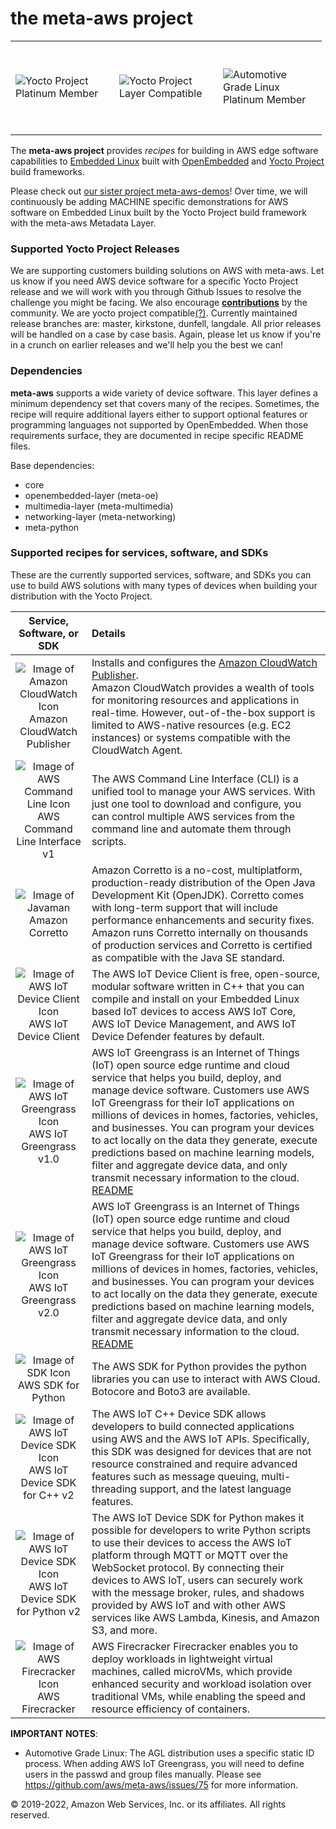 # the meta-aws project
<table border="0" rules="none">
<tr border="0">
<td width="150" height="150"><img alt="Yocto Project Platinum Member"
src="images/lf_yp_plat.png"></td>
<td width="150" height="150"><img alt="Yocto Project Layer Compatible"
src="images/LF_17_02_Yocto-Badge-Update_Compatible_Final_Blank.png"></td>
<td width="150" height="150"><img alt="Automotive Grade Linux Platinum Member"
src="images/agl-member-plat.png"></td>
</tr>
</table>

The **meta-aws project** provides *recipes* for building in AWS edge software capabilities to [Embedded Linux](https://elinux.org) built with [OpenEmbedded](https://www.openembedded.org) and [Yocto Project](https://www.yoctoproject.org/) build frameworks.

Please check out [our sister project meta-aws-demos](https://github.com/aws-samples/meta-aws-demos)!  Over time, we will continuously be adding MACHINE specific demonstrations for AWS software on Embedded Linux built by the Yocto Project build framework with the meta-aws Metadata Layer.

### Supported Yocto Project Releases

We are supporting customers building solutions on AWS with meta-aws. Let us know if you need AWS device software for a specific Yocto Project release and we will work with you through Github Issues to resolve the challenge you might be facing.  We also encourage [**contributions**](CONTRIBUTING.md) by the community.
We are yocto project compatible<a href="https://www.yoctoproject.org/software-overview/layers/?searchTerm=meta-aws" target="none" title="What is this?">(?)</a>.
Currently maintained release branches are: master, kirkstone, dunfell, langdale. All prior releases will be handled on a case by case basis. Again, please let us know if you're in a crunch on earlier releases and we'll help you the best we can!

### Dependencies

**meta-aws** supports a wide variety of device software.  This layer defines a minimum dependency set that covers many of the recipes.  Sometimes, the recipe will require additional layers either to support optional features or programming languages not supported by OpenEmbedded. When those requirements surface, they are documented in recipe specific README files.

Base dependencies:

* core
* openembedded-layer (meta-oe)
* multimedia-layer (meta-multimedia)
* networking-layer (meta-networking)
* meta-python

### Supported recipes for services, software, and SDKs

These are the currently supported services, software, and SDKs you can use to build AWS solutions with many types of devices when building your distribution with the Yocto Project.


|Service, Software, or SDK |Details |
|:------------------------:|:-------|
|<center>![Image of Amazon CloudWatch Icon](images/Arch_Amazon-CloudWatch_64.png)<br/>Amazon CloudWatch Publisher</center>|Installs and configures the [Amazon CloudWatch Publisher](https://github.com/awslabs/amazon-cloudwatch-publisher).<br/>Amazon CloudWatch provides a wealth of tools for monitoring resources and applications in real-time. However, out-of-the-box support is limited to AWS-native resources (e.g. EC2 instances) or systems compatible with the CloudWatch Agent.|
|![Image of AWS Command Line Icon](images/Arch_AWS-Command-Line-Interface_64.png)<br/>AWS Command Line Interface v1|The AWS Command Line Interface (CLI) is a unified tool to manage your AWS services. With just one tool to download and configure, you can control multiple AWS services from the command line and automate them through scripts.|
|<center>![Image of Javaman](images/corretto.png)<br/>Amazon Corretto</center>|Amazon Corretto is a no-cost, multiplatform, production-ready distribution of the Open Java Development Kit (OpenJDK). Corretto comes with long-term support that will include performance enhancements and security fixes. Amazon runs Corretto internally on thousands of production services and Corretto is certified as compatible with the Java SE standard.|
|<center>![Image of AWS IoT Device Client Icon](images/Arch_AWS-Tools-and-SDKs_64.png)</br>AWS IoT Device Client</center>|The AWS IoT Device Client is free, open-source, modular software written in C++ that you can compile and install on your Embedded Linux based IoT devices to access AWS IoT Core, AWS IoT Device Management, and AWS IoT Device Defender features by default.|
|<center>![Image of AWS IoT Greengrass Icon](images/Arch_AWS-IoT-Greengrass_64.png)<br/>AWS IoT Greengrass<br/>v1.0</center>|AWS IoT Greengrass is an Internet of Things (IoT) open source edge runtime and cloud service that helps you build, deploy, and manage device software. Customers use AWS IoT Greengrass for their IoT applications on millions of devices in homes, factories, vehicles, and businesses. You can program your devices to act locally on the data they generate, execute predictions based on machine learning models, filter and aggregate device data, and only transmit necessary information to the cloud.<br/><a href="recipes-iot/aws-iot-greengrass/README.md#aws-iot-greengrass-v1">README</a>|
|<center>![Image of AWS IoT Greengrass Icon](images/Arch_AWS-IoT-Greengrass_64.png)<br/>AWS IoT Greengrass<br/>v2.0</center>|AWS IoT Greengrass is an Internet of Things (IoT) open source edge runtime and cloud service that helps you build, deploy, and manage device software. Customers use AWS IoT Greengrass for their IoT applications on millions of devices in homes, factories, vehicles, and businesses. You can program your devices to act locally on the data they generate, execute predictions based on machine learning models, filter and aggregate device data, and only transmit necessary information to the cloud.<br/><a href="recipes-iot/aws-iot-greengrass/README.md#aws-iot-greengrass-v2">README</a>|
|<center>![Image of SDK Icon](images/Arch_AWS-Tools-and-SDKs_64.png)</br>AWS SDK for Python</center>|The AWS SDK for Python provides the python libraries you can use to interact with AWS Cloud. Botocore and Boto3 are available.|
|<center>![Image of AWS IoT Device SDK Icon](images/Arch_AWS-Tools-and-SDKs_64.png)</br>AWS IoT Device SDK for C++ v2|The AWS IoT C++ Device SDK allows developers to build connected applications using AWS and the AWS IoT APIs. Specifically, this SDK was designed for devices that are not resource constrained and require advanced features such as message queuing, multi-threading support, and the latest language features.|
|<center>![Image of AWS IoT Device SDK Icon](images/Arch_AWS-Tools-and-SDKs_64.png)</br>AWS IoT Device SDK for Python v2|The AWS IoT Device SDK for Python makes it possible for developers to write Python scripts to use their devices to access the AWS IoT platform through MQTT or MQTT over the WebSocket protocol. By connecting their devices to AWS IoT, users can securely work with the message broker, rules, and shadows provided by AWS IoT and with other AWS services like AWS Lambda, Kinesis, and Amazon S3, and more.|
|<center>![Image of AWS Firecracker Icon](images/Arch_AWS-Firecracker.png)</br>AWS Firecracker|AWS Firecracker Firecracker enables you to deploy workloads in lightweight virtual machines, called microVMs, which provide enhanced security and workload isolation over traditional VMs, while enabling the speed and resource efficiency of containers.|

**IMPORTANT NOTES**: 

* Automotive Grade Linux: The AGL distribution uses a specific static ID process. When adding AWS IoT Greengrass, you will need to define users in the passwd and group files manually. Please see https://github.com/aws/meta-aws/issues/75 for more information.

© 2019-2022, Amazon Web Services, Inc. or its affiliates. All rights reserved.
